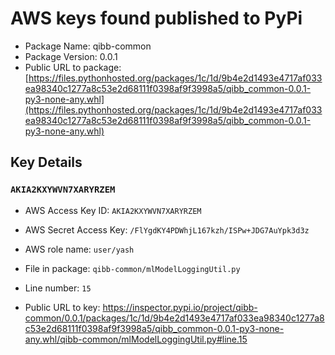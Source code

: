 # AWS keys found published to PyPi

* Package Name: qibb-common
* Package Version: 0.0.1
* Public URL to package: [https://files.pythonhosted.org/packages/1c/1d/9b4e2d1493e4717af033ea98340c1277a8c53e2d68111f0398af9f3998a5/qibb_common-0.0.1-py3-none-any.whl](https://files.pythonhosted.org/packages/1c/1d/9b4e2d1493e4717af033ea98340c1277a8c53e2d68111f0398af9f3998a5/qibb_common-0.0.1-py3-none-any.whl)

## Key Details

### `AKIA2KXYWVN7XARYRZEM`

* AWS Access Key ID: `AKIA2KXYWVN7XARYRZEM`
* AWS Secret Access Key: `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` 
* AWS role name: `user/yash`
* File in package: `qibb-common/mlModelLoggingUtil.py`
* Line number: `15`

* Public URL to key: https://inspector.pypi.io/project/qibb-common/0.0.1/packages/1c/1d/9b4e2d1493e4717af033ea98340c1277a8c53e2d68111f0398af9f3998a5/qibb_common-0.0.1-py3-none-any.whl/qibb-common/mlModelLoggingUtil.py#line.15


